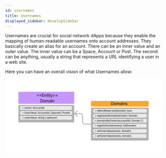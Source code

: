 ```yaml
---
id: usernames
title: Usernames
displayed_sidebar: developSidebar
---
```


Usernames are crucial for social network dApps because they enable the mapping of human-readable usernames onto account addresses. They basically create an alias for an account. There can be an inner value and an outer value. The inner value can be a Space, Account or Post. The second can be anything, usually a string that represents a URL identifying a user in a web site.

Here you can have an overall vision of what Usernames allow:

![Usernames-UML](../../../static/img/uml-diagram/domains.png)

